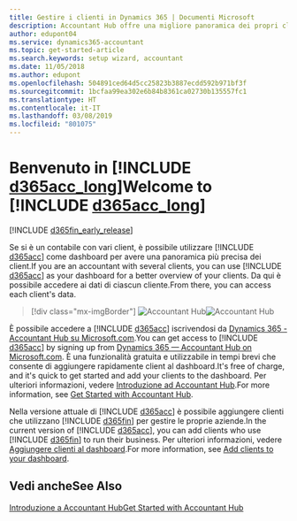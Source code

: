 ```yaml
---
title: Gestire i clienti in Dynamics 365 | Documenti Microsoft
description: Accountant Hub offre una migliore panoramica dei propri clienti e consente di passare facilmente da un cliente all'altro.
author: edupont04
ms.service: dynamics365-accountant
ms.topic: get-started-article
ms.search.keywords: setup wizard, accountant
ms.date: 11/05/2018
ms.author: edupont
ms.openlocfilehash: 504891ced64d5cc25823b3887ecdd592b971bf3f
ms.sourcegitcommit: 1bcfaa99ea302e6b84b8361ca02730b135557fc1
ms.translationtype: HT
ms.contentlocale: it-IT
ms.lasthandoff: 03/08/2019
ms.locfileid: "801075"
---
```

# <a name="welcome-to-include-d365acclongincludesd365acclongmdmd"></a><span data-ttu-id="80f62-103">Benvenuto in [!INCLUDE [d365acc_long](includes/d365acc_long_md.md)]</span><span class="sxs-lookup"><span data-stu-id="80f62-103">Welcome to [!INCLUDE [d365acc_long](includes/d365acc_long_md.md)]</span></span>
[!INCLUDE [d365fin_early_release](includes/d365fin_early_release.md.md)]

<span data-ttu-id="80f62-104">Se si è un contabile con vari client, è possibile utilizzare [!INCLUDE [d365acc](includes/d365acc_md.md)] come dashboard per avere una panoramica più precisa dei client.</span><span class="sxs-lookup"><span data-stu-id="80f62-104">If you are an accountant with several clients, you can use [!INCLUDE [d365acc](includes/d365acc_md.md)] as your dashboard for a better overview of your clients.</span></span> <span data-ttu-id="80f62-105">Da qui è possibile accedere ai dati di ciascun cliente.</span><span class="sxs-lookup"><span data-stu-id="80f62-105">From there, you can access each client's data.</span></span>  

> [!div class="mx-imgBorder"]
> <span data-ttu-id="80f62-106">![Accountant Hub](./media/accountant-get-started/accountant-dashboard.png)</span><span class="sxs-lookup"><span data-stu-id="80f62-106">![Accountant Hub](./media/accountant-get-started/accountant-dashboard.png)</span></span>

<span data-ttu-id="80f62-107">È possibile accedere a [!INCLUDE [d365acc](includes/d365acc_md.md)] iscrivendosi da [Dynamics 365 - Accountant Hub su Microsoft.com](https://www.microsoft.com/en-us/dynamics365/financial-insights-for-accountants).</span><span class="sxs-lookup"><span data-stu-id="80f62-107">You can get access to [!INCLUDE [d365acc](includes/d365acc_md.md)] by signing up from [Dynamics 365 — Accountant Hub on Microsoft.com](https://www.microsoft.com/en-us/dynamics365/financial-insights-for-accountants).</span></span> <span data-ttu-id="80f62-108">È una funzionalità gratuita e utilizzabile in tempi brevi che consente di aggiungere rapidamente client al dashboard.</span><span class="sxs-lookup"><span data-stu-id="80f62-108">It's free of charge, and it's quick to get started and add your clients to the dashboard.</span></span> <span data-ttu-id="80f62-109">Per ulteriori informazioni, vedere [Introduzione ad Accountant Hub](get-started.md).</span><span class="sxs-lookup"><span data-stu-id="80f62-109">For more information, see [Get Started with Accountant Hub](get-started.md).</span></span>  

<span data-ttu-id="80f62-110">Nella versione attuale di [!INCLUDE [d365acc](includes/d365acc_md.md)] è possibile aggiungere clienti che utilizzano [!INCLUDE [d365fin](includes/d365fin_long_md.md)] per gestire le proprie aziende.</span><span class="sxs-lookup"><span data-stu-id="80f62-110">In the current version of [!INCLUDE [d365acc](includes/d365acc_md.md)], you can add clients who use [!INCLUDE [d365fin](includes/d365fin_long_md.md)] to run their business.</span></span> <span data-ttu-id="80f62-111">Per ulteriori informazioni, vedere [Aggiungere clienti al dashboard](add-client.md).</span><span class="sxs-lookup"><span data-stu-id="80f62-111">For more information, see [Add clients to your dashboard](add-client.md).</span></span>  

## <a name="see-also"></a><span data-ttu-id="80f62-112">Vedi anche</span><span class="sxs-lookup"><span data-stu-id="80f62-112">See Also</span></span>
[<span data-ttu-id="80f62-113">Introduzione a Accountant Hub</span><span class="sxs-lookup"><span data-stu-id="80f62-113">Get Started with Accountant Hub</span></span>](get-started.md)  
